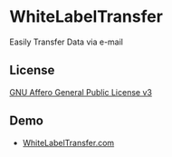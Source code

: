 WhiteLabelTransfer
==================

Easily Transfer Data via e-mail

## License
<a href="http://www.gnu.org/licenses/agpl-3.0.txt" target="_blank">GNU Affero General Public License v3</a>

## Demo
* <a href="http://whitelabeltransfer.com" target="_blank">WhiteLabelTransfer.com</a>
